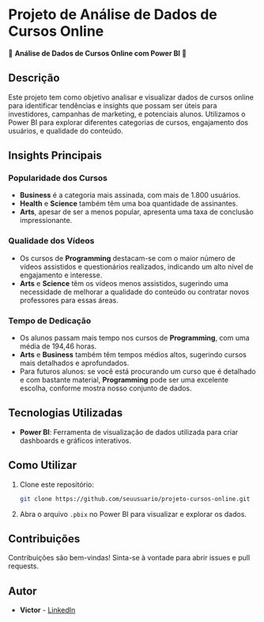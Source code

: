 # Projeto de Análise de Dados de Cursos Online

🚀 **Análise de Dados de Cursos Online com Power BI** 🚀

## Descrição

Este projeto tem como objetivo analisar e visualizar dados de cursos online para identificar tendências e insights que possam ser úteis para investidores, campanhas de marketing, e potenciais alunos. Utilizamos o Power BI para explorar diferentes categorias de cursos, engajamento dos usuários, e qualidade do conteúdo.

## Insights Principais

### Popularidade dos Cursos
- **Business** é a categoria mais assinada, com mais de 1.800 usuários.
- **Health** e **Science** também têm uma boa quantidade de assinantes.
- **Arts**, apesar de ser a menos popular, apresenta uma taxa de conclusão impressionante.

### Qualidade dos Vídeos
- Os cursos de **Programming** destacam-se com o maior número de vídeos assistidos e questionários realizados, indicando um alto nível de engajamento e interesse.
- **Arts** e **Science** têm os vídeos menos assistidos, sugerindo uma necessidade de melhorar a qualidade do conteúdo ou contratar novos professores para essas áreas.

### Tempo de Dedicação
- Os alunos passam mais tempo nos cursos de **Programming**, com uma média de 194,46 horas.
- **Arts** e **Business** também têm tempos médios altos, sugerindo cursos mais detalhados e aprofundados.
- Para futuros alunos: se você está procurando um curso que é detalhado e com bastante material, **Programming** pode ser uma excelente escolha, conforme mostra nosso conjunto de dados.

## Tecnologias Utilizadas

- **Power BI**: Ferramenta de visualização de dados utilizada para criar dashboards e gráficos interativos.

## Como Utilizar

1. Clone este repositório:
   ```bash
   git clone https://github.com/seuusuario/projeto-cursos-online.git
   ```

2. Abra o arquivo `.pbix` no Power BI para visualizar e explorar os dados.

## Contribuições

Contribuições são bem-vindas! Sinta-se à vontade para abrir issues e pull requests.

## Autor

- **Victor** - [LinkedIn](https://www.linkedin.com/in/victor--viegas/)
